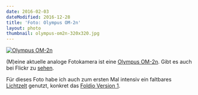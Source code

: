 ```yaml
---
date: 2016-02-03
dateModified: 2016-12-28
title: 'Foto: Olympus OM-2n'
layout: photo
thumbnail: olympus-om2n-320x320.jpg
---
```


[![Olympus OM-2n]({{site.baseUrl}}/img/olympus-om2n-1280x960.jpg "Olympus OM-2n")]({{site.baseUrl}}/img/olympus-om2n-1280x960.jpg "Direktlink")

(M)eine aktuelle analoge Fotokamera ist eine [Olympus OM-2n][link1]. Gibt es auch bei Flickr zu [sehen][link4].

Für dieses Foto habe ich auch zum ersten Mal intensiv ein faltbares [Lichtzelt][link2] genutzt, konkret das [Foldio Version 1][link3].

[link1]: https://de.wikipedia.org/wiki/Olympus_OM-2#Olympus_OM-2n
[link2]: https://de.wikipedia.org/wiki/Lichtzelt
[link3]: http://orangemonkie.com/foldio1/
[link4]: https://flic.kr/p/DFmHvw